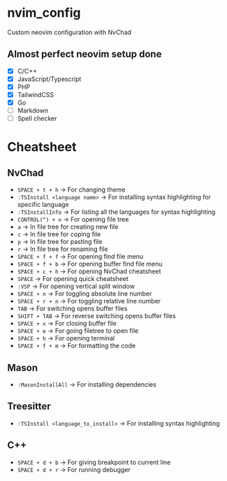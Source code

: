 # nvim_config

Custom neovim configuration with NvChad

## Almost perfect neovim setup done

-   [x] C/C++
-   [x] JavaScript/Typescript
-   [x] PHP
-   [x] TailwindCSS
-   [x] Go
-   [ ] Markdown
-   [ ] Spell checker

# Cheatsheet

## NvChad

-   `SPACE + t + h` -> For changing theme
-   `:TSInstall <language name>` -> For installing syntax highlighting for specific language
-   `:TSInstallInfo` -> For listing all the languages for syntax highlighting
-   `CONTROL(^) + n` -> For opening file tree
-   `a` -> In file tree for creating new file
-   `c` -> In file tree for coping file
-   `p` -> In file tree for pasting file
-   `r` -> In file tree for renaming file
-   `SPACE + f + f` -> For opening find file menu
-   `SPACE + f + b` -> For opening buffer find file menu
-   `SPACE + c + h` -> For opening NvChad cheatsheet
-   `SPACE` -> For opening quick cheatsheet
-   `:VSP` -> For opening vertical split window
-   `SPACE + n` -> For toggling absolute line number
-   `SPACE + r + n` -> For toggling relative line number
-   `TAB` -> For switching opens buffer files
-   `SHIFT + TAB` -> For reverse switching opens buffer files
-   `SPACE + x` -> For closing buffer file
-   `SPACE + e` -> For going filetree to open file
-   `SPACE + h` -> For opening terminal
-   `SPACE + f + m` -> For formatting the code

## Mason

-   `:MasonInstallAll` -> For installing dependencies

## Treesitter

-   `:TSInstall <language_to_install>` -> For installing syntax highlighting

## C++

-   `SPACE + d + b` -> For giving breakpoint to current line
-   `SPACE + d + r` -> For running debugger
